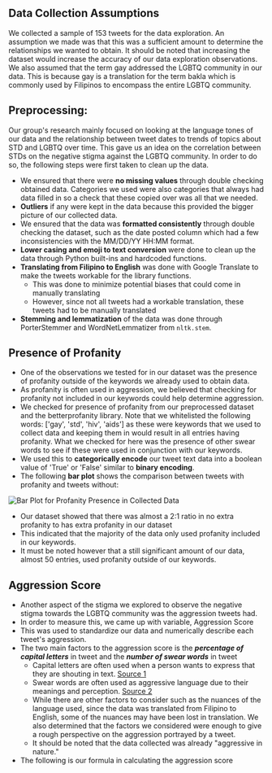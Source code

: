 ## Data Collection Assumptions
We collected a sample of 153 tweets for the data exploration. An assumption we made was that this was a sufficient amount to determine the relationships we wanted to obtain. It should be noted that increasing the dataset would increase the accuracy of our data exploration observations. We also assumed that the term gay addressed the LGBTQ community in our data. This is because gay is a translation for the term bakla which is commonly used by Filipinos to encompass the entire LGBTQ community.

## Preprocessing:
Our group's research mainly focused on looking at the language tones of our data and the relationship between tweet dates to trends of topics about STD and LGBTQ over time. This gave us an idea on the correlation between STDs on the negative stigma against the LGBTQ community. In order to do so, the following steps were first taken to clean up the data.

- We ensured that there were **no missing values** through double checking obtained data. Categories we used were also categories that always had data filled in so a check that these copied over was all that we needed.
- **Outliers** if any were kept in the data because this provided the bigger picture of our collected data.
- We ensured that the data was **formatted consistently** through double checking the dataset, such as the date posted column which had a few inconsistencies with the MM/DD/YY HH:MM format.
- **Lower casing and emoji to text conversion** were done to clean up the data through Python built-ins and hardcoded functions.
- **Translating from Filipino to English** was done with Google Translate to make the tweets workable for the library functions.
    - This was done to minimize potential biases that could come in manually translating
    - However, since not all tweets had a workable translation, these tweets had to be manually translated
- **Stemming and lemmatization** of the data was done through PorterStemmer and WordNetLemmatizer from `nltk.stem`.

## Presence of Profanity

- One of the observations we tested for in our dataset was the presence of profanity outside of the keywords we already used to obtain data.
- As profanity is often used in aggression, we believed that checking for profanity not included in our keywords could help determine aggression.
- We checked for presence of profanity from our preprocessed dataset and the betterprofanity library. Note that we whitelisted the following words: ['gay', 'std', 'hiv', 'aids'] as these were keywords that we used to collect data and keeping them in would result in all entries having profanity. What we checked for here was the presence of other swear words to see if these were used in conjunction with our keywords.
- We used this to **categorically encode** our tweet text data into a boolean value of 'True' or 'False' similar to **binary encoding**.
- The following **bar plot** shows the comparison between tweets with profanity and tweets without:

![Bar Plot for Profanity Presence in Collected Data](https://cdn.discordapp.com/attachments/871627250204831804/1107894123907797033/bar_plot.png)

- Our dataset showed that there was almost a 2:1 ratio in no extra profanity to has extra profanity in our dataset
- This indicated that the majority of the data only used profanity included in our keywords.
- It must be noted however that a still significant amount of our data, almost 50 entries, used profanity outside of our keywords.

## Aggression Score

- Another aspect of the stigma we explored to observe the negative stigma towards the LGBTQ community was the aggression tweets had.
- In order to measure this, we came up with variable, Aggression Score
- This was used to standardize our data and numerically describe each tweet's aggression.
- The two main factors to the aggression score is the ***percentage of capital letters*** in tweet and the ***number of swear words*** in tweet
  - Capital letters are often used when a person wants to express that they are shouting in text.   [Source 1](https://grammar.yourdictionary.com/punctuation/why-are-you-yelling-how-all-caps-make-you-loud)
  - Swear words are often used as aggressive language due to their meanings and perception. [Source 2](https://www.psychologicalscience.org/observer/the-science-of-swearing)
  - While there are other factors to consider such as the nuances of the language used, since the data was translated from Filipino to English, some of the nuances may have been lost in translation. We also determined that the factors we considered were enough to give a rough perspective on the aggression portrayed by a tweet.
  - It should be noted that the data collected was already "aggressive in nature."
- The following is our formula in calculating the aggression score

